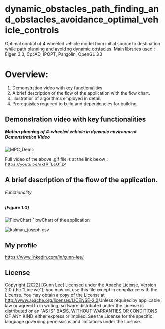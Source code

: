 # dynamic_obstacles_path_finding_and_obstacles_avoidance_optimal_vehicle_controls
Optimal control of 4 wheeled vehicle model from initial source to destination while path planning and avoiding dynamic obstacles.
Main libraries used : Eigen 3.3, CppAD, IPOPT, Pangolin, OpenGL 3.3

# Overview:
1. Demonstration video with key functionalities 
2. A brief description of the flow of the application with the flow chart.
3. Illustration of algorithms employed in detail.
4. Prerequisites required to build and dependencies for building.

## Demonstration video with key functionalities
 ##### Motion planning of 4-wheeled vehicle in dynamic environment Demonstration Video
  ![MPC_Demo](https://user-images.githubusercontent.com/97034587/179099037-9910c4b0-0693-4d4c-ac55-2114c619720f.gif)
 
 Full video of the above .gif file is at the link below :
       https://youtu.be/axfRFLeGFz4
       
## A brief description of the flow of the application.
 ###### Functionality
 
##### [Figure 1.0]
![FlowChart](https://user-images.githubusercontent.com/97034587/179087387-78203432-eff3-42cf-94b9-fd1924817516.png)
FlowChart of the application

![kalman_joseph csv](https://user-images.githubusercontent.com/97034587/179087346-31fdcbba-3e0d-49ce-a040-7ba9c62c0b94.png)



## My profile
https://www.linkedin.com/in/gunn-lee/

## License
Copyright [2022] [Gunn Lee]
Licensed under the Apache License, Version 2.0 (the "License");
you may not use this file except in compliance with the License.
You may obtain a copy of the License at
    http://www.apache.org/licenses/LICENSE-2.0
Unless required by applicable law or agreed to in writing, software
distributed under the License is distributed on an "AS IS" BASIS,
WITHOUT WARRANTIES OR CONDITIONS OF ANY KIND, either express or implied.
See the License for the specific language governing permissions and
limitations under the License.
